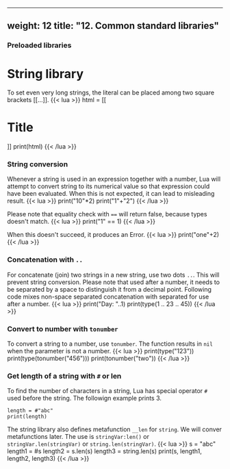 
---
weight: 12
title: "12. Common standard libraries"
---

### Preloaded libraries

# String library
To set even very long strings, the literal can be placed among two square brackets [[...]].
{{< lua >}}
html = [[
    <html>
    <body>
    <h1>Title</h1>
    </body>
    </html>
]]
print(html)
{{< /lua >}}

### String conversion
Whenever a string is used in an expression together with a number, Lua will attempt to convert string to its numerical value so that expression could have
been evaluated. When this is not expected, it can lead to misleading result.
{{< lua >}}
print("10"*2)
print("1"+"2")
{{< /lua >}}

Please note that equality check with `==` will return false, because types doesn't match.
{{< lua >}}
print("1" == 1)
{{< /lua >}}


When this doesn't succeed, it produces an Error.
{{< lua >}}
print("one"+2)
{{< /lua >}}

### Concatenation with `..`
For concatenate (join) two strings in a new string, use two dots `..`. This will prevent string conversion. Please note that used after a number, it needs to be separated by a space to distinguish it from a decimal point. Following code mixes
non-space separated concatenation with separated for use after a number.
{{< lua >}}
print("Day: "..1)
print(type(1 .. 23 .. 45))
{{< /lua >}}

### Convert to number with `tonumber`
To convert a string to a number, use `tonumber`. The function results in `nil` when the parameter is not a number.
{{< lua >}}
print(type("123"))
print(type(tonumber("456")))
print(tonumber("two"))
{{< /lua >}}

### Get length of a string with `#` or len
To find the number of characters in a string, Lua has special operator `#` used before the string. The followign example prints 3.
```
length = #"abc"
print(length)
```

The string library also defines metafunction `__len` for `string`. We will conver metafunctions later. The use is `stringVar:len()` or `stringVar.len(stringVar)` or 
`string.len(stringVar)`.
{{< lua >}}
s = "abc"
length1 = #s
length2 = s.len(s)
length3 = string.len(s)
print(s, length1, length2, length3)
{{< /lua >}}
